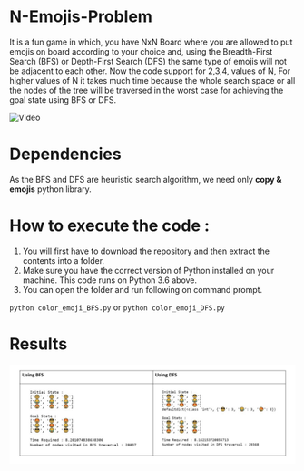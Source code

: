 # N-Emojis-Problem

It is a fun game in which, you have NxN Board where you are allowed to put emojis on board according to your choice and, using the Breadth-First Search (BFS) or Depth-First Search (DFS) the same type of emojis will not be adjacent to each other. Now the code support for 2,3,4, values of N, For higher values of N it takes much time because the whole search space or all the nodes of the tree will be traversed in the worst case for achieving the goal state using BFS or DFS.

![Video](https://www.youtube.com/watch?v=xCVzakjebZo)

# Dependencies

As the BFS and DFS are heuristic search algorithm, we need only **copy & emojis** python library.

# How to execute the code :

1. You will first have to download the repository and then extract the contents into a folder.
2. Make sure you have the correct version of Python installed on your machine. This code runs on Python 3.6 above.
3. You can open the folder and run following on command prompt.

`python color_emoji_BFS.py` or `python color_emoji_DFS.py`

# Results

![output](https://github.com/Devashi-Choudhary/N-Emojis-Problem/blob/master/output.jpg)
